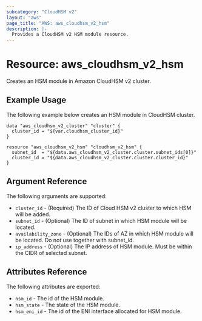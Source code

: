 ```yaml
---
subcategory: "CloudHSM v2"
layout: "aws"
page_title: "AWS: aws_cloudhsm_v2_hsm"
description: |-
  Provides a CloudHSM v2 HSM module resource.
---
```


# Resource: aws_cloudhsm_v2_hsm

Creates an HSM module in Amazon CloudHSM v2 cluster.

## Example Usage

The following example below creates an HSM module in CloudHSM cluster.

```hcl
data "aws_cloudhsm_v2_cluster" "cluster" {
  cluster_id = "${var.cloudhsm_cluster_id}"
}

resource "aws_cloudhsm_v2_hsm" "cloudhsm_v2_hsm" {
  subnet_id  = "${data.aws_cloudhsm_v2_cluster.cluster.subnet_ids[0]}"
  cluster_id = "${data.aws_cloudhsm_v2_cluster.cluster.cluster_id}"
}
```
## Argument Reference

The following arguments are supported:

* `cluster_id` - (Required) The ID of Cloud HSM v2 cluster to which HSM will be added.
* `subnet_id` - (Optional) The ID of subnet in which HSM module will be located.
* `availability_zone` - (Optional) The IDs of AZ in which HSM module will be located. Do not use together with subnet_id.
* `ip_address` - (Optional) The IP address of HSM module. Must be within the CIDR of selected subnet.

## Attributes Reference

The following attributes are exported:

* `hsm_id` - The id of the HSM module.
* `hsm_state` - The state of the HSM module.
* `hsm_eni_id` - The id of the ENI interface allocated for HSM module.
